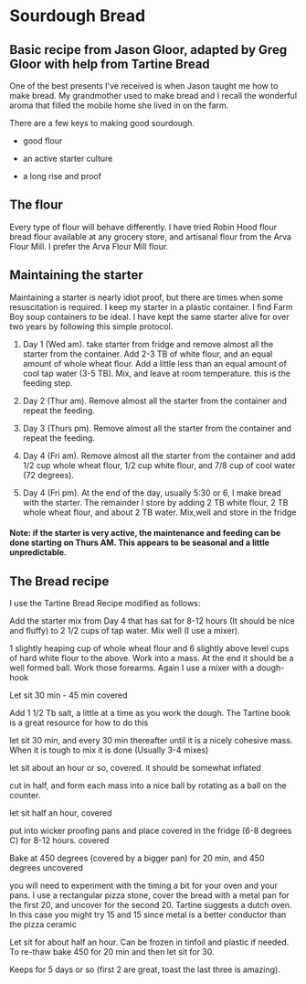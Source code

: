 # Sourdough Bread

## Basic recipe from Jason Gloor, adapted by Greg Gloor with help from Tartine Bread

One of the best presents I've received is when Jason taught me how to make bread. My grandmother used to make bread and I recall the wonderful aroma that filled the mobile home she lived in on the farm.

There are a few keys to making good sourdough.

- good flour

- an active starter culture

- a long rise and proof

## The flour

Every type of flour will behave differently. I have tried Robin Hood flour bread flour available at any grocery store, and artisanal flour from the Arva Flour Mill. I prefer the Arva Flour Mill flour.

## Maintaining the starter

Maintaining a starter is nearly idiot proof, but there are times when some resuscitation is required. I keep my starter in a plastic container. I find Farm Boy soup containers to be ideal. I have kept the same starter alive for over two years by following this simple protocol.

1) Day 1 (Wed am). take starter from fridge and remove almost all the starter from the container. Add 2-3 TB of white flour, and an equal amount of whole wheat flour. Add a little less than an equal amount of cool tap water (3-5 TB). Mix, and leave at room temperature. this is the feeding step.

2) Day 2 (Thur am). Remove almost all the starter from the container and repeat the feeding.

3) Day 3 (Thurs pm). Remove almost all the starter from the container and repeat the feeding.

4) Day 4 (Fri am). Remove almost all the starter from the container and add 1/2 cup whole wheat flour, 1/2 cup white flour, and 7/8 cup of cool water (72 degrees).

5) Day 4 (Fri pm). At the end of the day, usually 5:30 or 6, I make bread with the starter. The remainder I store by adding 2 TB white flour, 2 TB whole wheat flour, and about 2 TB water. Mix,well and store in the fridge

#### Note: if the starter is very active, the maintenance and feeding can be done starting on Thurs AM. This appears to be seasonal and a little unpredictable.

## The Bread recipe

I use the Tartine Bread Recipe modified as follows:

Add the starter mix from Day 4 that has sat for 8-12 hours (It should be nice and fluffy) to 2 1/2 cups of tap water. Mix well (I use a mixer).

1 slightly heaping cup of whole wheat flour and 6 slightly above level cups of hard white flour to the above. Work into a mass. At the end it should be a well formed ball. Work those forearms. Again I use a mixer with a dough-hook

Let sit 30 min - 45 min covered

Add 1 1/2 Tb salt, a little at a time as you work the dough. The Tartine book is a great resource for how to do this

let sit 30 min, and every 30 min thereafter until it is a nicely cohesive mass. When it is tough to mix it is done (Usually 3-4 mixes)

let sit about an hour or so, covered. it should be somewhat inflated

cut in half, and form each mass into a nice ball by rotating as a ball on the counter.

let sit half an hour, covered

put into wicker proofing pans and place covered in the fridge (6-8 degrees C) for 8-12 hours. covered

Bake at 450 degrees (covered by a bigger pan) for 20 min, and 450 degrees uncovered

you will need to experiment with the timing a bit for your oven and your pans. I use a rectangular pizza stone, cover the bread with a metal pan for the first 20, and uncover for the second 20. Tartine suggests a dutch oven. In this case you might try 15 and 15 since metal is a better conductor than the pizza ceramic

Let sit for about half an hour. Can be frozen in tinfoil and plastic if needed. To re-thaw bake 450 for 20 min and then let sit for 30.

Keeps for 5 days or so (first 2 are great, toast the last three is amazing).


